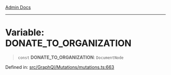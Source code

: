 [Admin Docs](/)

***

# Variable: DONATE\_TO\_ORGANIZATION

> `const` **DONATE\_TO\_ORGANIZATION**: `DocumentNode`

Defined in: [src/GraphQl/Mutations/mutations.ts:663](https://github.com/Aad1tya27/talawa-admin/blob/dd4a08e622d0fa38bcf9758a530e8cdf917dbac8/src/GraphQl/Mutations/mutations.ts#L663)
